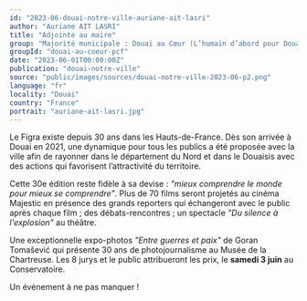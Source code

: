 ```yaml
---
id: "2023-06-douai-notre-ville-auriane-ait-lasri"
author: "Auriane AIT LASRI"
title: "Adjointe au maire"
group: "Majorité municipale : Douai au Cœur (L’humain d’abord pour Douai)"
groupId: "douai-au-coeur-pcf"
date: "2023-06-01T00:00:00Z"
publication: "douai-notre-ville"
source: "public/images/sources/douai-notre-ville-2023-06-p2.png"
language: "fr"
locality: "Douai"
country: "France"
portrait: "auriane-ait-lasri.jpg"
---
```


Le Figra existe depuis 30 ans dans les Hauts-de-France. Dès son arrivée à Douai en 2021, une dynamique pour tous les publics a été proposée avec la ville afin de rayonner dans le département du Nord et dans le Douaisis avec des actions qui favorisent l’attractivité du territoire.

Cette 30e édition reste fidèle à sa devise : *"mieux comprendre le monde pour mieux se comprendre"*. Plus de 70 films seront projetés au cinéma Majestic en présence des grands reporters qui échangeront avec le public après chaque film ; des débats-rencontres ; un spectacle *"Du silence à l'explosion"* au théâtre.

Une exceptionnelle expo-photos *"Entre guerres et paix"* de Goran Tomašević qui présente 30 ans de photojournalisme au Musée de la Chartreuse. Les 8 jurys et le public attribueront les prix, le **samedi 3 juin** au Conservatoire.

Un événement à ne pas manquer !
